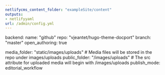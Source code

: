 ```yaml
---
netlifycms_content_folder: "exampleSite/content"
outputs:
- netlifyyaml
url: /admin/config.yml
---
```

backend:
  name: "github"
  repo: "vjeantet/hugo-theme-docport"
  branch: "master"
  open_authoring: true

media_folder: "static/images/uploads" # Media files will be stored in the repo under images/uploads
public_folder: "/images/uploads" # The src attribute for uploaded media will begin with /images/uploads
publish_mode: editorial_workflow